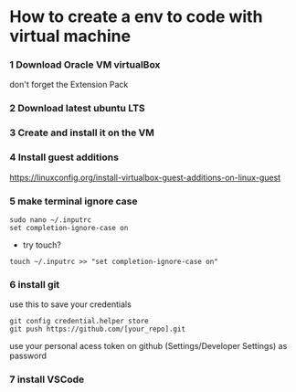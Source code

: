 # How to create a env to code with virtual machine

### 1 Download Oracle VM virtualBox 
don't forget the Extension Pack

### 2 Download latest ubuntu LTS

### 3 Create and install it on the VM

### 4 Install guest additions
https://linuxconfig.org/install-virtualbox-guest-additions-on-linux-guest

### 5 make terminal ignore case
```
sudo nano ~/.inputrc
set completion-ignore-case on
```
 - try touch?
```
touch ~/.inputrc >> "set completion-ignore-case on"
```

### 6 install git
use this to save your credentials
```
git config credential.helper store
git push https://github.com/[your_repo].git
```
use your personal acess token on github (Settings/Developer Settings) as password

### 7 install VSCode

